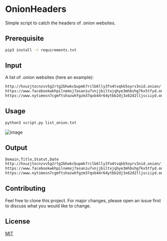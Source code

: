 # OnionHeaders
Simple script to catch the headers of .onion websites.

## Prerequisite

```bash
pip3 install -r requirements.txt
```

## Input
A list of .onion websites (here an example):
```bash
http://hxuzjtocnzvv5g2rtg2bhwkcbupmk7rclb6lly3fo4tvqkk5oyrv3nid.onion/
https://www.facebookwkhpilnemxj7asaniu7vnjjbiltxjqhye3mhbshg7kx5tfyd.onion/
https://www.nytimesn7cgmftshazwhfgzm37qxb44r64ytbb2dj3x62d2lljsciiyd.onion/
```

## Usage
```bash
python3 script.py list_onion.txt
```
![image](https://user-images.githubusercontent.com/75697623/218340100-3e3fafa4-8165-4285-85ba-674407424a78.png)

## Output
```bash
Domain,Title,Statut,Date
http://hxuzjtocnzvv5g2rtg2bhwkcbupmk7rclb6lly3fo4tvqkk5oyrv3nid.onion/,DNMX - Anonymous Email Provider,ONLINE,12/02/2023 23:01:34
https://www.facebookwkhpilnemxj7asaniu7vnjjbiltxjqhye3mhbshg7kx5tfyd.onion/,Facebook - log in or sign up,ONLINE,12/02/2023 23:01:40
https://www.nytimesn7cgmftshazwhfgzm37qxb44r64ytbb2dj3x62d2lljsciiyd.onion/,The New York Times - Breaking News- US News- World News and Videos,ONLINE,12/02/2023 23:01:50
```

## Contributing
Feel free to clone this project. For major changes, please open an issue first to discuss what you would like to change.

## License
[MIT](https://choosealicense.com/licenses/mit/)
